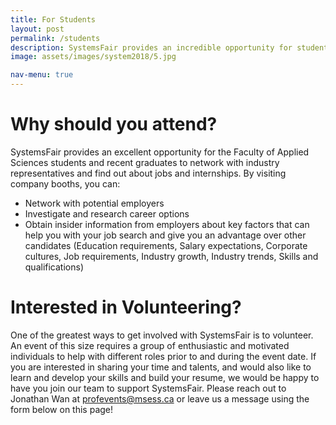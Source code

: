 ```yaml
---
title: For Students
layout: post
permalink: /students
description: SystemsFair provides an incredible opportunity for students and recent graduates to discover amazing opportunities, network with industry representatives from potential future employers, and find out more about the available jobs and internships! <p> <p> SystemsFair is tailored towards Mechatronics and Software Systems students but open to all SFU students and alumni. Workshops will be coordinated to best prepare you to get the most out of the fair!</p> <b>Interested in attending SystemsFair 2022?</b></p><br><ul class="actions"><li><a href="students.html" class="button">Learn more</a></li></ul>
image: assets/images/system2018/5.jpg

nav-menu: true
---
```

# Why should you attend?
SystemsFair provides an excellent opportunity for the Faculty of Applied Sciences students and recent graduates to network with industry representatives and find out about jobs and internships.
By visiting company booths, you can:
* Network with potential employers
* Investigate and research career options
* Obtain insider information from employers about key factors that can help you with your job search and give you an advantage over other candidates (Education requirements, Salary expectations, Corporate cultures, Job requirements, Industry growth, Industry trends, Skills and qualifications)

# Interested in Volunteering?
One of the greatest ways to get involved with SystemsFair is to volunteer. An event of this size requires a group of enthusiastic and motivated individuals to help with different roles prior to and during the event date. If you are interested in sharing your time and talents, and would also like to learn and develop your skills and build your resume, we would be happy to have you join our team to support SystemsFair. Please reach out to Jonathan Wan at profevents@msess.ca or leave us a message using the form below on this page!

<!----------# Want to get prepared?

![Time for workshop and resume drop-ins](/assets/images/workshops.jpg "Time for workshop and resume drop-ins")

Come to the Resume Review Drop-ins on Thursday, Jan. 24 for tips on making your resume more effective, and come join us on Friday, Jan. 25 to learn how to make a good impression at SystemsFair!

# Attendee Registration
 <div style="width:100%; text-align:left;"><iframe src="https://eventbrite.com/tickets-external?eid=54127508836&ref=etckt" frameborder="0"
 height="275" width="100%" vspace="0" hspace="0" marginheight="5" marginwidth="5" scrolling="auto" allowtransparency="true"></iframe></div>
--------->
